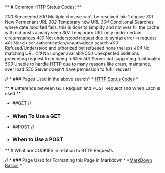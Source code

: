 ** # Common HTTP Status Codes: **

*200*	Succeeded
*300*	Multiple choicse can't be resolved into 1 choice
*301*   New Permenant URL
*302*	Temporary new URL
*304*	Conditional Searches where date modified fails, this is done to  			simplify and not over fill the cache with old posts already seen
*307*   Temporary URL only under certain circumstances
*400*	Not understood request due to syntax error in request
*401*	Need user authentication/unauthorized search
*403*	Refused/Understood and uthorized but refuesed none the less
*404*	No matching URL
*410*	No Longer available
*500*	Unexpected onditions preventing request from being fufilled
*501*	Server not supproting fucitonality
*503*	Unable to handle HTTP due to many reasons like crash, maintance, 
			over load
*550*	Server doesn't have permission to fufill request

// * ### Pages Used in the above search*
	* [HTTP Status Codes](https://www.smartlabsoftware.com/ref/http-status-codes.htm) *

** # Difference between GET Request and POST Requect and When Each is used **

* ##GET
//
* ### When To Use a GET

* ##POST 
//
* ###  When to Use a POST


** # What are COOKIES in relation to HTTP Requests



// * ### Page Used for Formatting this Page in Markdown *
	*[MarkDown Basics](http://help.twitch.tv/customer/portal/articles/839490-markdown-basics) *


